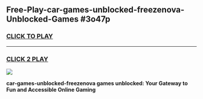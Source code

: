 
## Free-Play-car-games-unblocked-freezenova-Unblocked-Games #3o47p
<h3>
<a href="https://news.freeplayer.one?title=car-games-unblocked-freezenova&ref=8M">CLICK TO PLAY</a></h3>
<hr>

<h3>
<a href="https://news.freeplayer.one?title=car-games-unblocked-freezenova&ref=8M">CLICK 2 PLAY</a>
  
</h3>

<a href="https://news.freeplayer.one?title=car-games-unblocked-freezenova&ref=8M"><img src="https://clearcache.store/games.png"></a>


**car-games-unblocked-freezenova games unblocked: Your Gateway to Fun and Accessible Online Gaming**

